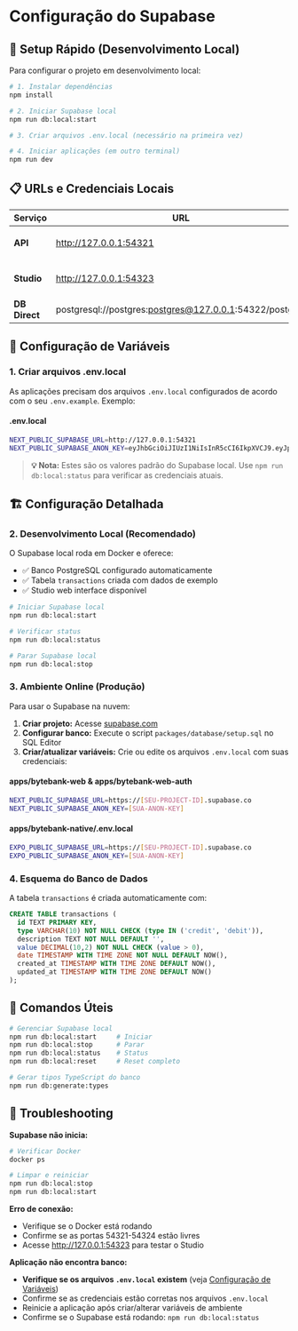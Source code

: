 # Configuração do Supabase

## 🚀 Setup Rápido (Desenvolvimento Local)

Para configurar o projeto em desenvolvimento local:

```bash
# 1. Instalar dependências
npm install

# 2. Iniciar Supabase local
npm run db:local:start

# 3. Criar arquivos .env.local (necessário na primeira vez)

# 4. Iniciar aplicações (em outro terminal)
npm run dev
```

## 📋 URLs e Credenciais Locais

| Serviço | URL | Observação |
|---------|-----|------------|
| **API** | <http://127.0.0.1:54321> | Configurar nos `.env.local` |
| **Studio** | <http://127.0.0.1:54323> | Interface web do banco |
| **DB Direct** | postgresql://postgres:postgres@127.0.0.1:54322/postgres | Conexão direta |

## 🔧 Configuração de Variáveis

### 1. Criar arquivos .env.local

As aplicações precisam dos arquivos `.env.local` configurados de acordo com o seu `.env.example`. Exemplo:

#### .env.local

```bash
NEXT_PUBLIC_SUPABASE_URL=http://127.0.0.1:54321
NEXT_PUBLIC_SUPABASE_ANON_KEY=eyJhbGciOiJIUzI1NiIsInR5cCI6IkpXVCJ9.eyJpc3MiOiJzdXBhYmFzZS1kZW1vIiwicm9sZSI6ImFub24iLCJleHAiOjE5ODM4MTI5OTZ9.CRXP1A7WOeoJeXxjNni43kdQwgnWNReilDMblYTn_I0
```

> **💡 Nota:** Estes são os valores padrão do Supabase local. Use `npm run db:local:status` para verificar as credenciais atuais.

## 🏗️ Configuração Detalhada

### 2. Desenvolvimento Local (Recomendado)

O Supabase local roda em Docker e oferece:

- ✅ Banco PostgreSQL configurado automaticamente
- ✅ Tabela `transactions` criada com dados de exemplo
- ✅ Studio web interface disponível

```bash
# Iniciar Supabase local
npm run db:local:start

# Verificar status
npm run db:local:status

# Parar Supabase local
npm run db:local:stop
```

### 3. Ambiente Online (Produção)

Para usar o Supabase na nuvem:

1. **Criar projeto:** Acesse [supabase.com](https://supabase.com)
2. **Configurar banco:** Execute o script `packages/database/setup.sql` no SQL Editor
3. **Criar/atualizar variáveis:** Crie ou edite os arquivos `.env.local` com suas credenciais:

#### apps/bytebank-web & apps/bytebank-web-auth

```bash
NEXT_PUBLIC_SUPABASE_URL=https://[SEU-PROJECT-ID].supabase.co
NEXT_PUBLIC_SUPABASE_ANON_KEY=[SUA-ANON-KEY]
```

#### apps/bytebank-native/.env.local

```bash
EXPO_PUBLIC_SUPABASE_URL=https://[SEU-PROJECT-ID].supabase.co
EXPO_PUBLIC_SUPABASE_ANON_KEY=[SUA-ANON-KEY]
```

### 4. Esquema do Banco de Dados

A tabela `transactions` é criada automaticamente com:

```sql
CREATE TABLE transactions (
  id TEXT PRIMARY KEY,
  type VARCHAR(10) NOT NULL CHECK (type IN ('credit', 'debit')),
  description TEXT NOT NULL DEFAULT '',
  value DECIMAL(10,2) NOT NULL CHECK (value > 0),
  date TIMESTAMP WITH TIME ZONE NOT NULL DEFAULT NOW(),
  created_at TIMESTAMP WITH TIME ZONE DEFAULT NOW(),
  updated_at TIMESTAMP WITH TIME ZONE DEFAULT NOW()
);
```

## 🔧 Comandos Úteis

```bash
# Gerenciar Supabase local
npm run db:local:start     # Iniciar
npm run db:local:stop      # Parar
npm run db:local:status    # Status
npm run db:local:reset     # Reset completo

# Gerar tipos TypeScript do banco
npm run db:generate:types
```

## 🐛 Troubleshooting

**Supabase não inicia:**

```bash
# Verificar Docker
docker ps

# Limpar e reiniciar
npm run db:local:stop
npm run db:local:start
```

**Erro de conexão:**

- Verifique se o Docker está rodando
- Confirme se as portas 54321-54324 estão livres
- Acesse <http://127.0.0.1:54323> para testar o Studio

**Aplicação não encontra banco:**

- **Verifique se os arquivos `.env.local` existem** (veja [Configuração de Variáveis](#-configuração-de-variáveis))
- Confirme se as credenciais estão corretas nos arquivos `.env.local`
- Reinicie a aplicação após criar/alterar variáveis de ambiente
- Confirme se o Supabase está rodando: `npm run db:local:status`
